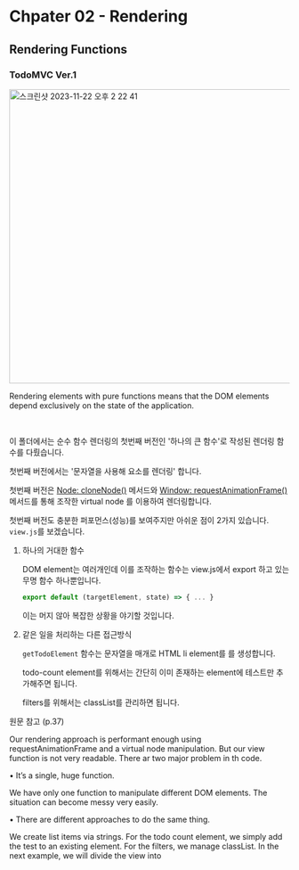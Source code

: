 # Chpater 02 - Rendering

## Rendering Functions

### TodoMVC Ver.1

<img width="528" alt="스크린샷 2023-11-22 오후 2 22 41" src="https://github.com/cho-hyeonjin/javascript-practice/assets/78816754/db04e809-bd19-4857-8085-f1c4e159f3ba">

Rendering elements with pure functions means that the DOM elements depend exclusively on the state of the application.

<br/>

이 폴더에서는 순수 함수 렌더링의 첫번째 버전인 '하나의 큰 함수'로 작성된 렌더링 함수를 다뤘습니다.

첫번째 버전에서는 '문자열을 사용해 요소를 렌더링' 합니다.

첫번째 버전은 [Node: cloneNode()](https://developer.mozilla.org/en-US/docs/Web/API/Node/cloneNode) 메서드와 [Window: requestAnimationFrame()](https://developer.mozilla.org/ko/docs/Web/API/window/requestAnimationFrame) 메서드를 통해 조작한 virtual node 를 이용하여 렌더링합니다.

첫번째 버전도 충분한 퍼포먼스(성능)를 보여주지만 아쉬운 점이 2가지 있습니다. `view.js`를 보겠습니다.

1. 하나의 거대한 함수

   DOM element는 여러개인데 이를 조작하는 함수는 view.js에서 export 하고 있는 무명 함수 하나뿐입니다.

   ```js
   export default (targetElement, state) => { ... }
   ```

   이는 머지 않아 복잡한 상황을 야기할 것입니다.

2. 같은 일을 처리하는 다른 접근방식

   `getTodoElement` 함수는 문자열을 매개로 HTML li element를 를 생성합니다.

   todo-count element를 위해서는 간단히 이미 존재하는 element에 테스트만 추가해주면 됩니다.

   filters를 위해서는 classList를 관리하면 됩니다.

원문 참고 (p.37)

Our rendering approach is performant enough using requestAnimationFrame and a virtual node manipulation.
But our view function is not very readable. There ar two major problem in th code.

• It’s a single, huge function.

We have only one function
to manipulate different DOM elements. The situation
can become messy very easily.

• There are different approaches to do the same thing.

We create list items via strings. For the todo count
element, we simply add the test to an existing element.
For the filters, we manage classList.
In the next example, we will divide the view into
